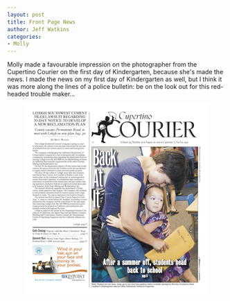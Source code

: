 ```yaml
---
layout: post
title: Front Page News
author: Jeff Watkins
categories:
- Molly
---
```


Molly made a favourable impression on the photographer from the Cupertino Courier on the first day of Kindergarten, because she's made the news. I made the news on my first day of Kindergarten as well, but I think it was more along the lines of a police bulletin: be on the look out for this red-headed trouble maker…

<figure><img class="photo" src="/assets/2011/front-page.png"></figure>
